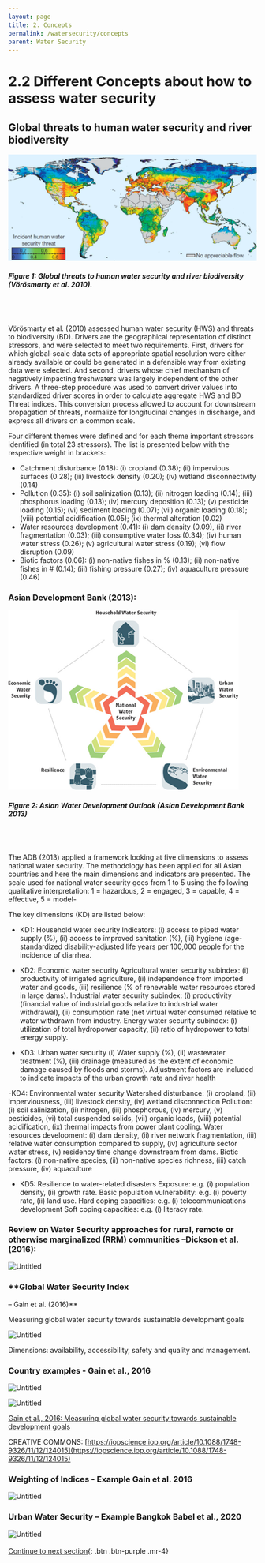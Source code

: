 ```yaml
---
layout: page
title: 2. Concepts
permalink: /watersecurity/concepts
parent: Water Security
---
```

# **2.2 Different Concepts about how to assess water security**

## Global threats to human water security and river biodiversity

![Human water security](/assets/voeroesmarty.png)
##### Figure 1: Global threats to human water security and river biodiversity (Vörösmarty et al. 2010). #####
<br/> <br/>

Vörösmarty et al. (2010) assessed human water security (HWS) and threats to biodiversity (BD). Drivers are the geographical representation of distinct stressors, and were selected to meet two requirements. First, drivers for which global-scale data sets of appropriate spatial resolution were either already available or could be generated in a defensible way from existing data were selected. And second, drivers whose chief mechanism of negatively impacting freshwaters was largely independent of the other drivers. A three-step procedure was used to convert driver values into standardized driver scores in order to calculate aggregate HWS and BD Threat indices. This conversion process allowed to account for downstream propagation of threats, normalize for longitudinal changes in discharge, and express all drivers on a common scale. 

Four different themes were defined and for each theme important stressors identified (in total 23 stressors). The list is presented below with the respective weight in brackets: 
- Catchment disturbance (0.18): (i) cropland (0.38); (ii) impervious surfaces (0.28); (iii) livestock density (0.20); (iv) wetland disconnectivity (0.14)
- Pollution (0.35): (i) soil salinization (0.13); (ii) nitrogen loading (0.14); (iii) phosphorus loading (0.13); (iv) mercury deposition (0.13); (v) pesticide loading (0.15); (vi) sediment loading (0.07); (vii) organic loading (0.18); (viii) potential acidification (0.05); (ix) thermal alteration (0.02)
- Water resources development (0.41): (i) dam density (0.09), (ii) river fragmentation (0.03); (iii) consumptive water loss (0.34); (iv) human water stress (0.26); (v) agricultural water stress (0.19); (vi) flow disruption (0.09)
- Biotic factors (0.06): (i) non-native fishes in % (0.13); (ii) non-native fishes in # (0.14); (iii) fishing pressure (0.27); (iv) aquaculture pressure (0.46)


### Asian Development Bank (2013): 

![ADB Outlook](/assets/asiandevelopmentbank.png)
##### Figure 2: Asian Water Development Outlook (Asian Development Bank 2013) #####
<br/> <br/>

The ADB (2013) applied a framework looking at five dimensions to assess national water security. The methodology has been applied for all Asian countries and here the main dimensions and indicators are presented. The scale used for national water security goes from 1 to 5 using the following qualitative interpretation: 1 = hazardous, 2 = engaged, 3 = capable, 4 = effective, 5 = model-

The key dimensions (KD) are listed below:
- KD1: Household water security
Indicators: (i) access to piped water supply (%), (ii) access to improved sanitation (%), (iii) hygiene (age-standardized disability-adjusted life years per 100,000 people for the incidence of diarrhea.

- KD2: Economic water security
Agricultural water security subindex: (i) productivity of irrigated agriculture, (ii) independence from imported water and goods, (iii) resilience (% of renewable water resources stored in large dams).
Industrial water security subindex: (i) productivity (financial value of industrial goods relative to industrial water withdrawal), (ii) consumption rate (net virtual water consumed relative to water withdrawn from industry.
Energy water security subindex: (i) utilization of total hydropower capacity, (ii) ratio of hydropower to total energy supply.

- KD3: Urban water security
(i) Water supply (%), (ii) wastewater treatment (%), (iii) drainage (measured as the extent of economic damage caused by floods and storms).
Adjustment factors are included to indicate impacts of the urban growth rate and river health

-KD4: Environmental water security
Watershed disturbance: (i) cropland, (ii) imperviousness, (iii) livestock density, (iv) wetland disconnection
Pollution: (i) soil salinization, (ii) nitrogen, (iii) phosphorous, (iv) mercury, (v) pesticides, (vi) total suspended solids, (vii) organic loads, (viii) potential acidification, (ix) thermal impacts from power plant cooling.
Water resources development: (i) dam density, (ii) river network fragmentation, (iii) relative water consumption compared to supply, (iv) agriculture sector water stress, (v) residency time change downstream from dams.
Biotic factors: (i) non-native species, (ii) non-native species richness, (iii) catch pressure, (iv) aquaculture

- KD5: Resilience to water-related disasters
Exposure: e.g. (i) population density, (ii) growth rate.
Basic population vulnerability: e.g. (i) poverty rate, (ii) land use.
Hard coping capacities: e.g. (i) telecommunications development
Soft coping capacities: e.g. (i) literacy rate.


### **Review on Water Security approaches for rural, remote or otherwise marginalized (RRM) communities** –Dickson et al. (2016):

![Untitled](Untitled%205.png)

### **Global Water Security Index 
– Gain et al. (2016)**

Measuring global water security towards sustainable development goals

![Untitled](Untitled%206.png)

Dimensions: availability, accessibility, safety and quality and management.

### **Country examples - Gain et al., 2016**

![Untitled](Untitled%207.png)

![Untitled](Untitled%208.png)

[Gain et al., 2016: Measuring global water security towards sustainable development goals](https://iopscience.iop.org/article/10.1088/1748-9326/11/12/124015/pdf)


CREATIVE COMMONS: [https://iopscience.iop.org/article/10.1088/1748-9326/11/12/124015](https://iopscience.iop.org/article/10.1088/1748-9326/11/12/124015)

### **Weighting of Indices - Example Gain et al. 2016**

![Untitled](Untitled%209.png)

### **Urban Water Security – Example Bangkok Babel et al., 2020**

![Untitled](3%202%20Differ%20aaf7f/Untitled.png)
<br/> <br/>
[Continue to next section](https://waterbender231.github.io/wef-nexus-online-course/watersecurity/dimensions){: .btn .btn-purple .mr-4}
